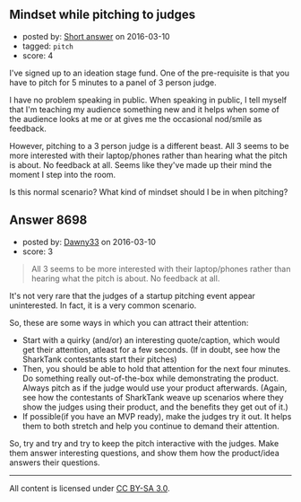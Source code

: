 ## Mindset while pitching to judges

- posted by: [Short answer](https://stackexchange.com/users/8011025/short-answer) on 2016-03-10
- tagged: `pitch`
- score: 4

I've signed up to an ideation stage fund. One of the pre-requisite is that you have to pitch for 5 minutes to a panel of 3 person judge.

I have no problem speaking in public. When speaking in public, I tell myself that I'm teaching my audience something new and it helps when some of the audience looks at me or at gives me the occasional nod/smile as feedback.

However, pitching to a 3 person judge is a different beast. All 3 seems to be more interested with their laptop/phones rather than hearing what the pitch is about. No feedback at all. Seems like they've made up their mind the moment I step into the room.

Is this normal scenario? What kind of mindset should I be in when pitching?  

 


## Answer 8698

- posted by: [Dawny33](https://stackexchange.com/users/6444670/dawny33) on 2016-03-10
- score: 3

> All 3 seems to be more interested with their laptop/phones rather than
> hearing what the pitch is about. No feedback at all.

It's not very rare that the judges of a startup pitching event appear uninterested. In fact, it is a very common scenario. 

So, these are some ways in which you can attract their attention:

 - Start with a quirky (and/or) an interesting quote/caption, which would get their attention, atleast for a few seconds. (If in doubt, see how the SharkTank contestants start their pitches)
 - Then, you should be able to hold that attention for the next four minutes. Do something really out-of-the-box while demonstrating the product. Always pitch as if the judge would use your product afterwards. (Again, see how the contestants of SharkTank weave up scenarios where they show the judges using their product, and the benefits they get out of it.)
 - If possible(if you have an MVP ready), make the judges try it out. It helps them to both stretch and help you continue to demand their attention.

So, try and try and try to keep the pitch interactive with the judges. Make them answer interesting questions, and show them how the product/idea answers their questions. 



---

All content is licensed under [CC BY-SA 3.0](https://creativecommons.org/licenses/by-sa/3.0/).
